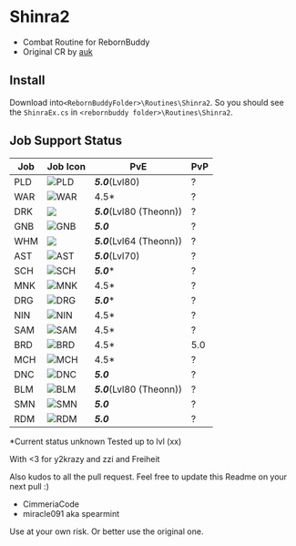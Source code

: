 ﻿# Shinra2

 - Combat Routine for RebornBuddy
 - Original CR by [auk](https://github.com/aukon/Shinra)

## Install

Download into`<RebornBuddyFolder>\Routines\Shinra2`.
So you should see the `ShinraEx.cs`  in `<rebornbuddy folder>\Routines\Shinra2`.

## Job Support Status

|Job|Job Icon|PvE|PvP|
|--|--|--|--|
| PLD | ![PLD](https://i.imgur.com/u627R4Z.png) | ***5.0***(Lvl80) |?|
| WAR | ![WAR](https://i.imgur.com/YYL973s.png) | 4.5* |?|
| DRK | ![](https://i.imgur.com/aoGrDnT.png) | ***5.0***(Lvl80 (Theonn)) |?|
| GNB |![GNB](https://i.imgur.com/yu8gtk8.png) | ***5.0*** |?|
| WHM | ![](https://i.imgur.com/wqK5obw.png) | ***5.0***(Lvl64 (Theonn)) |?|
| AST | ![AST](https://i.imgur.com/9oUCKUm.png) | ***5.0***(Lvl70) |?|
| SCH | ![SCH](https://i.imgur.com/M1WjOO8.png) | ***5.0**** |?|
| MNK | ![MNK](https://i.imgur.com/UBs3T6K.png) | 4.5* |?|
| DRG | ![DRG](https://i.imgur.com/DEoeugi.png) | ***5.0**** |?|
| NIN |![NIN](https://i.imgur.com/Li0uJx2.png) | 4.5* |?|
| SAM |![SAM](https://i.imgur.com/dqdzpVI.png) | 4.5* |?|
| BRD | ![BRD](https://i.imgur.com/jbsqctJ.png) | 4.5* |5.0|
| MCH | ![MCH](https://i.imgur.com/zr3zWkj.png) | 4.5* |?|
| DNC | ![DNC](https://i.imgur.com/zSbRvhu.png) | ***5.0*** |?|
| BLM | ![BLM](https://i.imgur.com/Ow0iuBQ.png) | ***5.0***(Lvl80 (Theonn)) |?|
| SMN | ![SMN](https://i.imgur.com/W6cu7WL.png) | ***5.0*** |?|
| RDM | ![RDM](https://i.imgur.com/zza5SV5.png) | ***5.0*** |?|

*Current status unknown
Tested up to lvl (xx)

With <3 for y2krazy and zzi and Freiheit

Also kudos to all the pull request. Feel free to update this Readme on your next pull :)
 - CimmeriaCode
 - miracle091 aka spearmint

Use at your own risk. Or better use the original one.